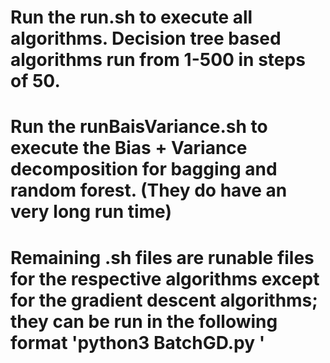 # Run the run.sh to execute all algorithms. Decision tree based algorithms run from 1-500 in steps of 50.
# Run the runBaisVariance.sh to execute the Bias + Variance decomposition for bagging and random forest. (They do have an very long run time)
# Remaining .sh files are runable files for the respective algorithms except for the gradient descent algorithms; they can be run in the following format 'python3 BatchGD.py <trainging> <testing>'

